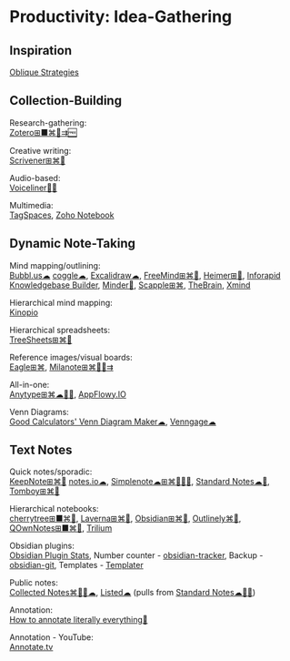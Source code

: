 # Productivity: Idea-Gathering

## Inspiration

[Oblique Strategies](https://stoney.sb.org/eno/oblique.html)

## Collection-Building

Research-gathering:  
[Zotero⊞■⌘🐧⇉🆓](https://www.zotero.org/)

Creative writing:  
[Scrivener⊞⌘🍎](https://www.literatureandlatte.com/scrivener/overview)

Audio-based:  
[Voiceliner🍎🤖](https://a9.io/voiceliner/)

Multimedia:  
[TagSpaces](https://www.tagspaces.org/),
[Zoho Notebook](https://www.zoho.com/notebook/)

## Dynamic Note-Taking

Mind mapping/outlining:  
[Bubbl.us☁](https://bubbl.us/)
[coggle☁](https://coggle.it/),
[Excalidraw☁](https://excalidraw.com/),
[FreeMind⊞⌘🐧](http://freemind.sourceforge.net/wiki/index.php/Main_Page),
[Heimer⊞🐧](https://github.com/juzzlin/Heimer),
[Inforapid Knowledgebase Builder](http://www.buildyourmap.com/),
[Minder🐧](https://github.com/phase1geo/Minder),
[Scapple⊞⌘](https://www.literatureandlatte.com/scapple/overview),
[TheBrain](https://www.thebrain.com/),
[Xmind](https://xmind.app/)

Hierarchical mind mapping:  
[Kinopio](https://kinopio.club/)

Hierarchical spreadsheets:  
[TreeSheets⊞⌘🐧](http://strlen.com/treesheets/)

Reference images/visual boards:  
[Eagle⊞⌘](https://eagle.cool/),
[Milanote⊞⌘🍎🤖⇉](https://milanote.com/)

All-in-one:  
[Anytype⊞⌘☁🍎🤖](https://anytype.io/),
[AppFlowy.IO](https://www.appflowy.io/)

Venn Diagrams:  
[Good Calculators' Venn Diagram Maker☁](https://goodcalculators.com/venn-diagram-maker/),
[Venngage☁](https://venngage.com/features/venn-diagram-maker)

## Text Notes

Quick notes/sporadic:  
[KeepNote⊞⌘🐧](https://keepnote.org/)
[notes.io☁](http://notes.io/),
[Simplenote☁⊞⌘🐧🍎🤖](https://simplenote.com/),
[Standard Notes☁🐧](https://standardnotes.com/),
[Tomboy⊞⌘🐧](https://wiki.gnome.org/Apps/Tomboy)

Hierarchical notebooks:  
[cherrytree⊞■⌘🐧](https://www.giuspen.com/cherrytree/),
[Laverna⊞⌘🐧](https://laverna.cc/),
[Obsidian⊞⌘🐧](https://obsidian.md/),
[Outlinely⌘🍎](https://glamdevelopment.com/outlinely),
[QOwnNotes⊞■⌘🐧](https://www.qownnotes.org/),
[Trilium](https://github.com/zadam/trilium)

Obsidian plugins:  
[Obsidian Plugin Stats](https://obsidian-plugin-stats.vercel.app/),
Number counter - [obsidian-tracker](https://github.com/pyrochlore/obsidian-tracker),
Backup - [obsidian-git](https://github.com/denolehov/obsidian-git),
Templates - [Templater](https://silentvoid13.github.io/Templater/)

Public notes:  
[Collected Notes⌘🍎🤖☁](https://collectednotes.com/),
[Listed☁](https://listed.to/) (pulls from [Standard Notes☁🐧🤖](https://standardnotes.com/))

Annotation:  
[How to annotate literally everything💩](https://beepb00p.xyz/annotating.html)

Annotation - YouTube:  
[Annotate.tv](https://annotate.tv/)
